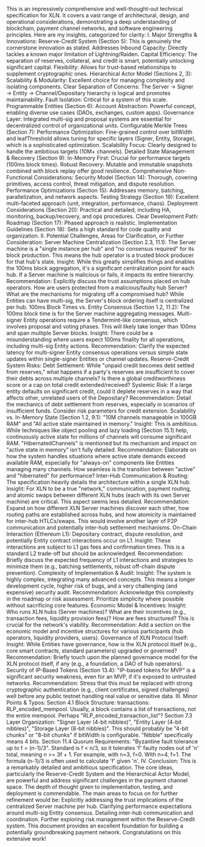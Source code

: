 This is an impressively comprehensive and well-thought-out technical specification for XLN. It covers a vast range of architectural, design, and operational considerations, demonstrating a deep understanding of blockchain, payment channel networks, and software engineering principles.
Here are my insights, categorized for clarity:
I. Major Strengths & Innovations:
Reserve-Credit System (Section 5): This is genuinely the cornerstone innovation as stated.
Addresses Inbound Capacity: Directly tackles a known major limitation of Lightning/Raiden.
Capital Efficiency: The separation of reserves, collateral, and credit is smart, potentially unlocking significant capital.
Flexibility: Allows for trust-based relationships to supplement cryptographic ones.
Hierarchical Actor Model (Sections 2, 3):
Scalability & Modularity: Excellent choice for managing complexity and isolating components.
Clear Separation of Concerns: The Server → Signer → Entity → Channel/Depositary hierarchy is logical and promotes maintainability.
Fault Isolation: Critical for a system of this scale.
Programmable Entities (Section 6):
Account Abstraction: Powerful concept, enabling diverse use cases (DAOs, exchanges, custom apps).
Governance Layer: Integrated multi-sig and proposal systems are essential for decentralized control of organizational units.
Configurable Merkle Trees (Section 7):
Performance Optimization: Fine-grained control over bitWidth and leafThreshold allows tuning for specific layers (Signer, Entity, Storage), which is a sophisticated optimization.
Scalability Focus: Clearly designed to handle the ambitious targets (10M+ channels).
Detailed State Management & Recovery (Section 9):
In-Memory First: Crucial for performance targets (100ms block times).
Robust Recovery: Mutable and immutable snapshots combined with block replay offer good resilience.
Comprehensive Non-Functional Considerations:
Security Model (Section 14): Thorough, covering primitives, access control, threat mitigation, and dispute resolution.
Performance Optimizations (Section 15): Addresses memory, batching, parallelization, and network aspects.
Testing Strategy (Section 19): Excellent multi-faceted approach (unit, integration, performance, chaos).
Deployment Considerations (Section 20): Practical and detailed, including HA, monitoring, backup/recovery, and ops procedures.
Clear Development Path:
Roadmap (Section 17): Phased approach is realistic.
Implementation Guidelines (Section 18): Sets a high standard for code quality and organization.
II. Potential Challenges, Areas for Clarification, or Further Consideration:
Server Machine Centralization (Section 2.3, 11.1):
The Server machine is a "single instance per hub" and "no consensus required" for its block production. This means the hub operator is a trusted block producer for that hub's state.
Insight: While this greatly simplifies things and enables the 100ms block aggregation, it's a significant centralization point for each hub. If a Server machine is malicious or fails, it impacts its entire hierarchy.
Recommendation: Explicitly discuss the trust assumptions placed on hub operators. How are users protected from a malicious/faulty hub Server? What are the mechanisms for migrating off a compromised hub? While Entities can have multi-sig, the Server's block ordering itself is centralized per hub.
100ms Block Times vs. Entity Consensus (Section 1.2, 11.2):
The 100ms block time is for the Server machine aggregating messages.
Multi-signer Entity operations require a Tendermint-like consensus, which involves proposal and voting phases. This will likely take longer than 100ms and span multiple Server blocks.
Insight: There could be a misunderstanding where users expect 100ms finality for all operations, including multi-sig Entity actions.
Recommendation: Clarify the expected latency for multi-signer Entity consensus operations versus simple state updates within single-signer Entities or channel updates.
Reserve-Credit System Risks:
Debt Settlement: While "unpaid credit becomes debt settled from reserves," what happens if a party's reserves are insufficient to cover their debts across multiple channels? Is there a global creditworthiness score or a cap on total credit extended/received?
Systemic Risk: If a large entity defaults on significant credit, could it deplete reserves in a way that affects other, unrelated users of the Depositary?
Recommendation: Detail the mechanics of debt settlement from reserves, especially in scenarios of insufficient funds. Consider risk parameters for credit extension.
Scalability vs. In-Memory State (Section 1.2, 9.1):
"10M channels manageable in 100GB RAM" and "All active state maintained in memory."
Insight: This is ambitious. While techniques like object pooling and lazy loading (Section 15.1) help, continuously active state for millions of channels will consume significant RAM. "HibernatedChannels" is mentioned but its mechanism and impact on "active state in memory" isn't fully detailed.
Recommendation: Elaborate on how the system handles situations where active state demands exceed available RAM, especially for "always-on" components like Entities managing many channels. How seamless is the transition between "active" and "hibernated" for performance?
Inter-Hub Communication & Routing:
The specification heavily details the architecture within a single XLN hub.
Insight: For XLN to be a true "network," communication, payment routing, and atomic swaps between different XLN hubs (each with its own Server machine) are critical. This aspect seems less detailed.
Recommendation: Expand on how different XLN Server machines discover each other, how routing paths are established across hubs, and how atomicity is maintained for inter-hub HTLCs/swaps. This would involve another layer of P2P communication and potentially inter-hub settlement mechanisms.
On-Chain Interaction (Ethereum L1):
Depositary contract, dispute resolution, and potentially Entity contract interactions occur on L1.
Insight: These interactions are subject to L1 gas fees and confirmation times. This is a standard L2 trade-off but should be acknowledged.
Recommendation: Briefly discuss the expected frequency of L1 interactions and strategies to minimize them (e.g., batching settlements, robust off-chain dispute prevention).
Complexity of Implementation & Audit:
Insight: The system is highly complex, integrating many advanced concepts. This means a longer development cycle, higher risk of bugs, and a very challenging (and expensive) security audit.
Recommendation: Acknowledge this complexity in the roadmap or risk assessment. Prioritize simplicity where possible without sacrificing core features.
Economic Model & Incentives:
Insight: Who runs XLN hubs (Server machines)? What are their incentives (e.g., transaction fees, liquidity provision fees)? How are fees structured? This is crucial for the network's viability.
Recommendation: Add a section on the economic model and incentive structures for various participants (hub operators, liquidity providers, users).
Governance of XLN Protocol Itself:
Insight: While Entities have governance, how is the XLN protocol itself (e.g., core smart contracts, standard parameters) upgraded or governed?
Recommendation: Briefly touch upon the planned governance model for the XLN protocol itself, if any (e.g., a foundation, a DAO of hub operators).
Security of IP-Based Tokens (Section 13.4):
"IP-based tokens for MVP" is a significant security weakness, even for an MVP, if it's exposed to untrusted networks.
Recommendation: Stress that this must be replaced with strong cryptographic authentication (e.g., client certificates, signed challenges) well before any public testnet handling real value or sensitive data.
III. Minor Points & Typos:
Section 4.1 Block Structure: transactions: RLP_encoded_mempool. Usually, a block contains a list of transactions, not the entire mempool. Perhaps "RLP_encoded_transaction_list"?
Section 7.3 Layer Organization: "Signer Layer (4-bit nibbles)", "Entity Layer (4-bit nibbles)", "Storage Layer (8-bit nibbles)". This should probably be "4-bit chunks" or "8-bit chunks" if bitWidth is configurable. "Nibble" specifically means 4 bits.
Section 11.4 Quorum Requirements: "Byzantine fault tolerance up to f = (n-1)/3". Standard is f < n/3, so it tolerates 'f' faulty nodes out of 'n' total, meaning n >= 3f + 1. For example, with n=3, f=0. With n=4, f=1. The formula (n-1)/3 is often used to calculate 'f' given 'n'.
IV. Conclusion:
This is a remarkably detailed and ambitious specification. The core ideas, particularly the Reserve-Credit System and the Hierarchical Actor Model, are powerful and address significant challenges in the payment channel space. The depth of thought given to implementation, testing, and deployment is commendable.
The main areas to focus on for further refinement would be:
Explicitly addressing the trust implications of the centralized Server machine per hub.
Clarifying performance expectations around multi-sig Entity consensus.
Detailing inter-hub communication and coordination.
Further exploring risk management within the Reserve-Credit system.
This document provides an excellent foundation for building a potentially groundbreaking payment network. Congratulations on this extensive work!
